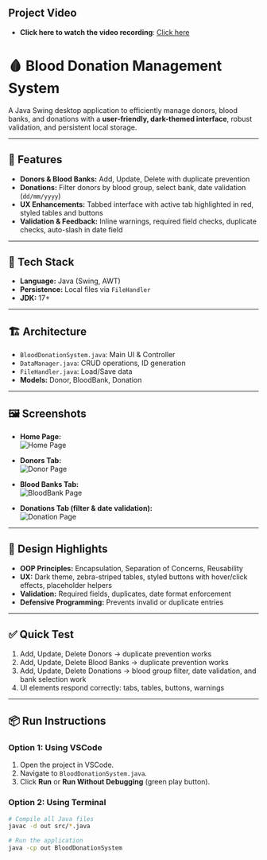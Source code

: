 ## Project Video

- **Click here to watch the video recording**: [Click here](https://drive.google.com/file/d/1Z0yZGNgEVfPgLxJ4bvvpwg9iT0W3canq/view?usp=drive_link)







# 🩸 Blood Donation Management System

A Java Swing desktop application to efficiently manage donors, blood banks, and donations with a **user-friendly, dark-themed interface**, robust validation, and persistent local storage.

---

## 🔹 Features
- **Donors & Blood Banks:** Add, Update, Delete with duplicate prevention  
- **Donations:** Filter donors by blood group, select bank, date validation (`dd/mm/yyyy`)  
- **UX Enhancements:** Tabbed interface with active tab highlighted in red, styled tables and buttons  
- **Validation & Feedback:** Inline warnings, required field checks, duplicate checks, auto-slash in date field  

---

## 🧰 Tech Stack
- **Language:** Java (Swing, AWT)  
- **Persistence:** Local files via `FileHandler`  
- **JDK:** 17+  

---

## 🏗️ Architecture
- `BloodDonationSystem.java`: Main UI & Controller  
- `DataManager.java`: CRUD operations, ID generation  
- `FileHandler.java`: Load/Save data  
- **Models:** Donor, BloodBank, Donation  

---

## 🖼️ Screenshots
- **Home Page:**  
  ![Home Page](images/home_tab.png)

- **Donors Tab:**  
  ![Donor Page](images/donor_tab.png)

- **Blood Banks Tab:**  
  ![BloodBank Page](images/bloodBank_tab.png)

- **Donations Tab (filter & date validation):**  
  ![Donation Page](images/donation_tab.png)

---

## 🧠 Design Highlights
- **OOP Principles:** Encapsulation, Separation of Concerns, Reusability  
- **UX:** Dark theme, zebra-striped tables, styled buttons with hover/click effects, placeholder helpers  
- **Validation:** Required fields, duplicates, date format enforcement  
- **Defensive Programming:** Prevents invalid or duplicate entries  

---

## ✅ Quick Test
1. Add, Update, Delete Donors → duplicate prevention works
2. Add, Update, Delete Blood Banks → duplicate prevention works
3. Add, Update, Delete Donations → blood group filter, date validation, and bank selection work
4. UI elements respond correctly: tabs, tables, buttons, warnings

---

## 📦 Run Instructions

### Option 1: Using VSCode
1. Open the project in VSCode.
2. Navigate to `BloodDonationSystem.java`.
3. Click **Run** or **Run Without Debugging** (green play button).
   
### Option 2: Using Terminal
```bash
# Compile all Java files
javac -d out src/*.java

# Run the application
java -cp out BloodDonationSystem
